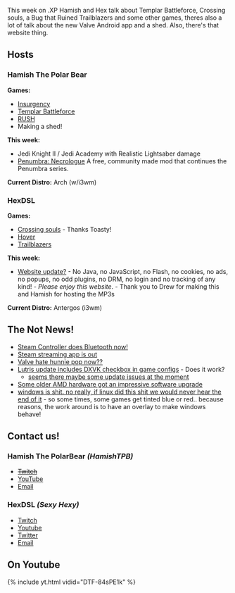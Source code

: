 This week on .XP Hamish and Hex talk about Templar Battleforce, Crossing souls, a Bug that Ruined Trailblazers
and some other games, theres also a lot of talk about the new Valve Android app and a shed. Also, there's that website thing. 

<!--more-->

## Hosts

### Hamish The Polar Bear

**Games:**

* [Insurgency](https://store.steampowered.com/app/222880/Insurgency/)
* [Templar Battleforce](https://store.steampowered.com/app/370020/Templar_Battleforce/)
* [RUSH](https://store.steampowered.com/app/38720/RUSH/)
* Making a shed! 

**This week:**
* Jedi Knight II / Jedi Academy with Realistic Lightsaber damage
* [Penumbra: Necrologue](https://store.steampowered.com/app/346290/) A free, community made mod that continues the Penumbra series.


**Current Distro:** Arch (w/i3wm)

### HexDSL 

**Games:** 

* [Crossing souls](https://store.steampowered.com/app/331690/Crossing_Souls/) - Thanks Toasty!
* [Hover](https://store.steampowered.com/app/280180/Hover/)
* [Trailblazers](https://store.steampowered.com/app/621970/Trailblazers/)

**This week:** 

* [Website update?](http://xpenguin.club) - No Java, no JavaScript, no Flash, no cookies, no ads, no popups, no odd plugins, no DRM, no login and no tracking of any kind! - *Please enjoy this website*. - Thank you to Drew for making this and Hamish for hosting the MP3s

**Current Distro:** Antergos (i3wm)

## The Not News! 

* [Steam Controller does Bluetooth now!](https://www.gamingonlinux.com/articles/a-new-steam-client-beta-adds-bluetooth-low-energy-ble-support-to-the-steam-controller.11758)
* [Steam streaming app is out](https://play.google.com/store/apps/details?id=com.valvesoftware.steamlink)
* [Valve hate hunnie pop now??](https://twitter.com/HuniePotDev/status/997257011384340482) 
* [Lutris update includes DXVK checkbox in game configs](https://github.com/lutris/lutris) - Does it work?
    * [seems there maybe some update issues at the moment](https://www.reddit.com/r/linux_gaming/comments/8j99d8/how_do_i_upgrade_to_new_dxvk_version/)
* [Some older AMD hardware got an impressive software upgrade](https://www.phoronix.com/scan.php?page=article&item=amd-kaveri-2018&num=1)
* [windows is shit. no really, if linux did this shit we would never hear the end of it](https://www.reddit.com/r/ffxiv/comments/8k0wxn/my_computer_randomly_flips_blues_and_reds/) - so some times, some games get tinted blue or red.. because reasons, the work around is to have an overlay to make windows behave!

## Contact us!

### Hamish The PolarBear *(HamishTPB)*

* ~~[Twitch](https://twitch.tv/hamishtpb)~~
* [YouTube](https://www.youtube.com/channel/UCp1mWfjYbMcmNowBmvTUCag)
* [Email](mailto:hamish@thepolarbear.co.uk)

### HexDSL *(Sexy Hexy)*

* [Twitch](http://twitch.tv/hexdsl)
* [Youtube](http://youtube.com/user/hexdsl)
* [Twitter](https://twitter.com/HexDSL)
* [Email](mailto:hexdsl@protonmail.com)

## On Youtube
{% include yt.html vidid="DTF-84sPE1k" %}

